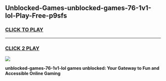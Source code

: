 
## Unblocked-Games-unblocked-games-76-1v1-lol-Play-Free-p9sfs
<h3>
<a href="https://premium76.site?title=unblocked-games-76-1v1-lol&ref=10A">CLICK TO PLAY</a></h3>
<hr>

<h3>
<a href="https://premium76.site?title=unblocked-games-76-1v1-lol&ref=10A">CLICK 2 PLAY</a>
  
</h3>

<a href="https://premium76.site?title=unblocked-games-76-1v1-lol&ref=10A"><img src="https://clearcache.store/games.png"></a>


**unblocked-games-76-1v1-lol games unblocked: Your Gateway to Fun and Accessible Online Gaming**
